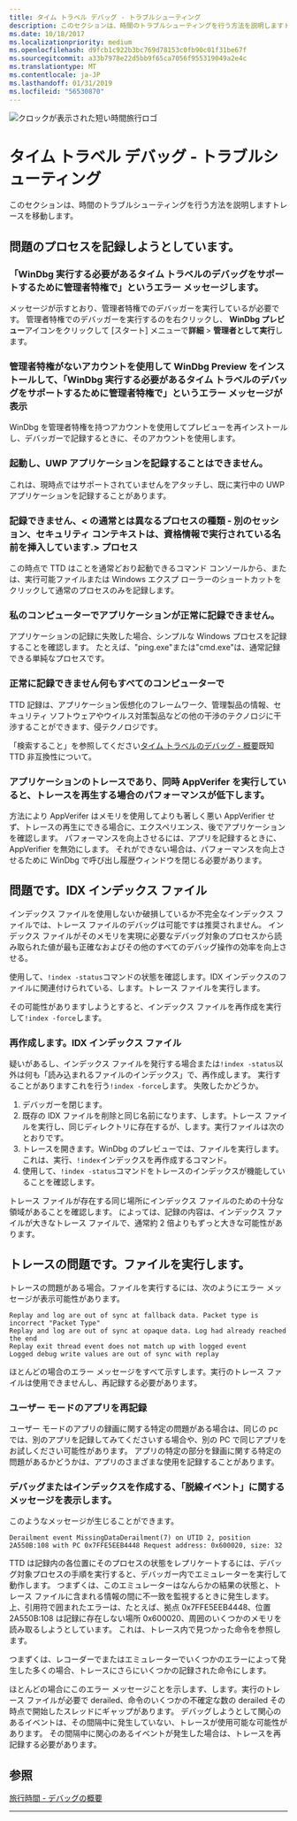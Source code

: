 ```yaml
---
title: タイム トラベル デバッグ - トラブルシューティング
description: このセクションは、時間のトラブルシューティングを行う方法を説明しますトレースを移動します。
ms.date: 10/18/2017
ms.localizationpriority: medium
ms.openlocfilehash: d9fcb1c922b3bc769d78153c0fb90c01f31be67f
ms.sourcegitcommit: a33b7978e22d5bb9f65ca7056f955319049a2e4c
ms.translationtype: MT
ms.contentlocale: ja-JP
ms.lasthandoff: 01/31/2019
ms.locfileid: "56530870"
---
```

![クロックが表示された短い時間旅行ロゴ](images/ttd-time-travel-debugging-logo.png) 

# <a name="time-travel-debugging---troubleshooting"></a>タイム トラベル デバッグ - トラブルシューティング

このセクションは、時間のトラブルシューティングを行う方法を説明しますトレースを移動します。

## <a name="issues-attempting-to-record-a-process"></a>問題のプロセスを記録しようとしています。

### <a name="i-get-an-error-message-that-says-windbg-must-be-run-elevated-to-support-time-travel-debugging"></a>「WinDbg 実行する必要があるタイム トラベルのデバッグをサポートするために管理者特権で」というエラー メッセージします。

メッセージが示すとおり、管理者特権でのデバッガーを実行しているが必要です。 管理者特権でのデバッガーを実行するのを右クリックし、 **WinDbg プレビュー**アイコンをクリックして [スタート] メニューで**詳細** > **管理者として実行**します。

### <a name="i-installed-windbg-preview-with-an-account-that-does-not-have-administrator-privileges-and-i-get-an-error-message-that-says-windbg-must-be-run-elevated-to-support-time-travel-debugging"></a>管理者特権がないアカウントを使用して WinDbg Preview をインストールして、「WinDbg 実行する必要があるタイム トラベルのデバッグをサポートするために管理者特権で」というエラー メッセージが表示

WinDbg を管理者特権を持つアカウントを使用してプレビューを再インストールし、デバッガーで記録するときに、そのアカウントを使用します。

### <a name="i-cant-launch-and-record-a-uwp-application"></a>起動し、UWP アプリケーションを記録することはできません。

これは、現時点ではサポートされていませんをアタッチし、既に実行中の UWP アプリケーションを記録することがあります。

### <a name="i-cant-record-a-insert-name-of-unusual-process-type---running-in-another-session-security-context-credentials-process"></a>記録できません、< の通常とは異なるプロセスの種類 - 別のセッション、セキュリティ コンテキストは、資格情報で実行されている名前を挿入しています.> プロセス

この時点で TTD はことを通常どおり起動できるコマンド コンソールから、または、実行可能ファイルまたは Windows エクスプ ローラーのショートカットをクリックして通常のプロセスのみを記録します。

### <a name="i-cannot-successfully-record-my-application-on-my-computer"></a>私のコンピューターでアプリケーションが正常に記録できません。

アプリケーションの記録に失敗した場合、シンプルな Windows プロセスを記録することを確認します。  たとえば、"ping.exe"または"cmd.exe"は、通常記録できる単純なプロセスです。

### <a name="i-cannot-successfully-record-anything-at-all-on-my-computer"></a>正常に記録できません何もすべてのコンピューターで

TTD 記録は、アプリケーション仮想化のフレームワーク、管理製品の情報、セキュリティ ソフトウェアやウイルス対策製品などの他の干渉のテクノロジに干渉することができます、侵テクノロジです。

「検索すること」を参照してください[タイム トラベルのデバッグ - 概要](time-travel-debugging-overview.md)既知 TTD 非互換性について。

### <a name="im-tracing-an-application-and-running-appverifer-at-the-same-time-and-the-performance-when-replaying-the-trace-is-slow"></a>アプリケーションのトレースであり、同時 AppVerifer を実行していると、トレースを再生する場合のパフォーマンスが低下します。

方法により AppVerifer はメモリを使用してよりも著しく悪い AppVerifier せず、トレースの再生にできる場合に、エクスペリエンス、後でアプリケーションを確認します。 パフォーマンスを向上させるには、アプリを記録するときに、AppVerifier を無効にします。 それができない場合は、パフォーマンスを向上させるために WinDbg で呼び出し履歴ウィンドウを閉じる必要があります。


## <a name="issues-with-idx-index-files"></a>問題です。IDX インデックス ファイル

インデックス ファイルを使用しないか破損しているか不完全なインデックス ファイルでは、トレース ファイルのデバッグは可能ですは推奨されません。
インデックス ファイルがそのメモリを実現に必要なデバッグ対象のプロセスから読み取られた値が最も正確なおよびその他のすべてのデバッグ操作の効率を向上させる。

使用して、`!index -status`コマンドの状態を確認します。IDX インデックスのファイルに関連付けられている、します。トレース ファイルを実行します。

その可能性がありますしようとすると、インデックス ファイルを再作成を実行して`!index -force`します。

### <a name="recreating-the-idx-index-file"></a>再作成します。IDX インデックス ファイル

疑いがあるし、インデックス ファイルを発行する場合または`!index -status`以外は何も「読み込まれるファイルのインデックス」で、再作成します。
実行することがありますこれを行う`!index -force`します。 失敗したかどうか。

1. デバッガーを閉じます。
2. 既存の IDX ファイルを削除と同じ名前になります、します。トレース ファイルを実行し、同じディレクトリに存在するが、します。実行ファイルは次のとおりです。
3. トレースを開きます。WinDbg のプレビューでは、ファイルを実行します。 これは、実行、`!index`インデックスを再作成するコマンド。
4. 使用して、`!index -status`コマンドをトレースのインデックスが機能していることを確認します。

トレース ファイルが存在する同じ場所にインデックス ファイルのための十分な領域があることを確認します。
によっては、記録の内容は、インデックス ファイルが大きなトレース ファイルで、通常約 2 倍よりもずっと大きな可能性があります。

## <a name="issues-with-trace-run-files"></a>トレースの問題です。ファイルを実行します。

トレースの問題がある場合。ファイルを実行するには、次のようにエラー メッセージが表示可能性があります。

```dbgcmd
Replay and log are out of sync at fallback data. Packet type is incorrect "Packet Type"
Replay and log are out of sync at opaque data. Log had already reached the end
Replay exit thread event does not match up with logged event
Logged debug write values are out of sync with replay
```

ほとんどの場合のエラー メッセージをすべて示すします。実行のトレース ファイルは使用できませんし、再記録する必要があります。


### <a name="re-recording-the-user-mode-app"></a>ユーザー モードのアプリを再記録

ユーザー モードのアプリの録画に関する特定の問題がある場合は、同じの pc では、別のアプリを記録してみてくださいする場合や、別の PC で同じアプリをお試しください可能性があります。 アプリの特定の部分を録画に関する特定の問題があるかどうかは、アプリのさまざまな使用を記録することがあります。


### <a name="when-debugging-or-creating-the-index-i-see-messages-about-derailment-events"></a>デバッグまたはインデックスを作成する、「脱線イベント」に関するメッセージを表示します。

このようなメッセージが生じることができます。

```dbgcmd
Derailment event MissingDataDerailment(7) on UTID 2, position 2A550B:108 with PC 0x7FFE5EEB4448 Request address: 0x600020, size: 32
```

TTD は記録内の各位置にそのプロセスの状態をレプリケートするには、デバッグ対象プロセスの手順を実行すると、デバッガー内でエミュレーターを実行して動作します。 つまずくは、このエミュレーターはなんらかの結果の状態と、トレース ファイルに含まれる情報の間に不一致を監視するときに発生します。 上、引用符で囲まれたエラーは、たとえば、拠点 0x7FFE5EEB4448、位置 2A550B:108 は記録に存在しない場所 0x600020、周囲のいくつかのメモリを読み取るしようとしています。 これは、トレース内で見つかった命令を参照します。

つまずくは、レコーダーでまたはエミュレーターでいくつかのエラーによって発生した多くの場合、トレースにさらにいくつかの記録された命令にします。 

ほとんどの場合にこのエラー メッセージことを示します、します。実行のトレース ファイルが必要で derailed、命令のいくつかの不確定な数の derailed その時点で開始したスレッドにギャップがあります。 デバッグしようとして関心のあるイベントは、その間隔中に発生していない、トレースが使用可能な可能性があります。 その間隔中に関心のあるイベントが発生した場合は、トレースを再記録する必要があります。


## <a name="see-also"></a>参照

[旅行時間 - デバッグの概要](time-travel-debugging-overview.md)

---






